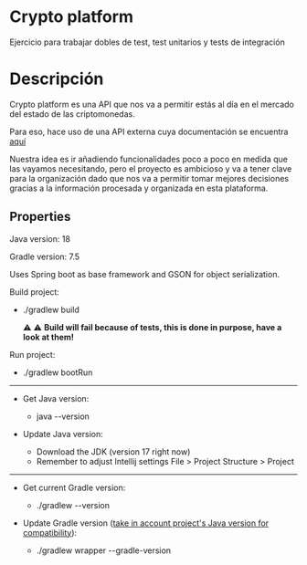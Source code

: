 # Crypto platform

Ejercicio para trabajar dobles de test, test unitarios y tests de integración

# Descripción

Crypto platform es una API que nos va a permitir estás al día en el mercado del estado de las criptomonedas.

Para eso, hace uso de una API externa cuya documentación se encuentra [aquí](https://www.coinlore.com/cryptocurrency-data-api)

Nuestra idea es ir añadiendo funcionalidades poco a poco en medida que las vayamos necesitando, pero el proyecto es
ambicioso y va a tener clave para la organización dado que nos va a permitir tomar mejores decisiones gracias 
a la información procesada y organizada en esta plataforma.


## Properties

Java version: 18

Gradle version: 7.5

Uses Spring boot as base framework and GSON for object serialization. 

Build project:
- ./gradlew build

  :warning: :warning: **Build will fail because of tests, this is done in purpose, have a look at them!**  

Run project:
- ./gradlew bootRun

---

- Get Java version:
  - java --version

- Update Java version:
  - Download the JDK (version 17 right now)
  - Remember to adjust Intellij settings File > Project Structure > Project

---

- Get current Gradle version:
    - ./gradlew --version
    
- Update Gradle version ([take in account project's Java version for compatibility](https://docs.gradle.org/current/userguide/compatibility.html)):
    - ./gradlew wrapper --gradle-version <gradle-version>